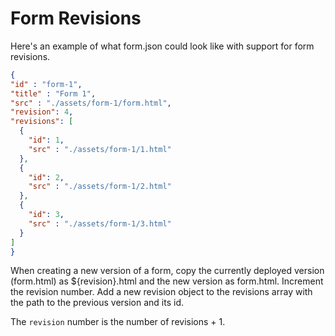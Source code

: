 # Form Revisions

Here's an example of what form.json could look like with support for form revisions.

```json
{
"id" : "form-1",
"title" : "Form 1",
"src" : "./assets/form-1/form.html",
"revision": 4,
"revisions": [
  {
    "id": 1,
    "src" : "./assets/form-1/1.html"
  },
  {
    "id": 2,
    "src" : "./assets/form-1/2.html"
  },
  {
    "id": 3,
    "src" : "./assets/form-1/3.html"
  }
]
}
```

When creating a new version of a form, copy the currently deployed version (form.html) as ${revision}.html and the new 
version as form.html. Increment the revision number. Add a new revision object to the revisions array with the path to the 
previous version and its id.

The `revision` number is the number of revisions + 1.
